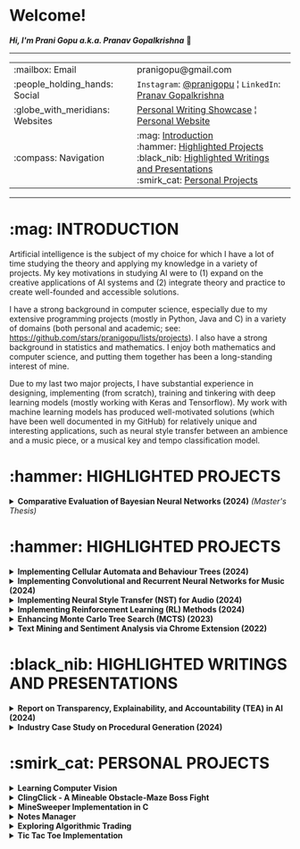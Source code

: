 <h1>Welcome!</h1>

**_Hi, I'm Prani Gopu a.k.a. Pranav Gopalkrishna_** 👋

---

<table>
<tr>
<td>:mailbox: Email</td>
<td>pranigopu@gmail.com</td>
</tr>
<tr>
<td>:people_holding_hands: Social</td>
<td><code>Instagram</code>: <a href="https://www.instagram.com/pranigopu/">@pranigopu</a> ¦ <code>LinkedIn</code>: <a href="https://www.linkedin.com/in/pranav-gopalkrishna-3a8a37166/">Pranav Gopalkrishna</a></td>
</tr>
<tr>
<td>:globe_with_meridians: Websites</td>
<td><a href="https://pranigopu.wordpress.com/">Personal Writing Showcase</a> ¦ <a href="https://pranigopu.github.io/">Personal Website</a></td>
</tr>
<tr>
<td>:compass: Navigation</td>
<td>:mag: <a href="#introduction">Introduction</a> <br> :hammer: <a href="#highlighted-projects">Highlighted Projects</a> <br> :black_nib: <a href="#highlighted-writings">Highlighted Writings and Presentations</a> <br> :smirk_cat: <a href="#personal-projects">Personal Projects</a></td>
</tr>
</table>


---

<h1 id="introduction">:mag: INTRODUCTION</h1>

Artificial intelligence is the subject of my choice for which I have a lot of time studying the theory and applying my knowledge in a variety of projects. My key motivations in studying AI were to (1) expand on the creative applications of AI systems and (2) integrate theory and practice to create well-founded and accessible solutions.

I have a strong background in computer science, especially due to my extensive programming projects (mostly in Python, Java and C) in a variety of domains (both personal and academic; see: https://github.com/stars/pranigopu/lists/projects). I also have a strong background in statistics and mathematics. I enjoy both mathematics and computer science, and putting them together has been a long-standing interest of mine.

Due to my last two major projects, I have substantial experience in designing, implementing (from scratch), training and tinkering with deep learning models (mostly working with Keras and Tensorflow). My work with machine learning models has produced well-motivated solutions (which have been well documented in my GitHub) for relatively unique and interesting applications, such as neural style transfer between an ambience and a music piece, or a musical key and tempo classification model.

<h1 id="highlighted-projects">:hammer: HIGHLIGHTED PROJECTS</h1>

<details>
<summary><b>Comparative Evaluation of Bayesian Neural Networks (2024)</b> <i>(Master's Thesis)</i></summary>
<p>Evaluates and compares two Bayesian inference (BI) methods — Hamiltonian Monte Carlo (HMC) and variational inference (VI) — as applied to uncertainty quantification in Bayesian neural networks (BNNs) for regression problems. Drawing on existing research in computational BI and deep learning, this study presents the theoretical and practical progression from BI to BNNs, and demonstrates the effectiveness of uncertainty quantification of the two BNN implementations for regression problems. The HMC and VI BNN models were implemented using Tensorflow and PyTorch respectively.</p>

<a href="https://github.com/pranigopu/masters-project"><b>See GitHub repository >></b></a>
<br>
<table>
<tr>
<td><b>Goal 1</b></td><td>Present a clear link between BI and BNNs in practice</td>
</tr>
<tr>
<td><b>Goal 2</b></td><td>Evaluate the performance of different BNN methods</td>
</tr>
<tr>
<td><b>Tools</b></td><td>Python using Jupyter Notebook</td>
</tr>
<tr>
<td><b>Keywords</b></td><td><code>bayesian inference</code>, <code>bayesian neural network</code></td>
</tr>
</table>
</details>

<h1 id="highlighted-projects">:hammer: HIGHLIGHTED PROJECTS</h1>

<details>
<summary><b>Implementing Cellular Automata and Behaviour Trees (2024)</b></summary>
<p>Design and implement cellular automata to procedurally generate “coral reef” terrains, and implement behaviour trees to handle two agents: player and attacking mermaid.</p>

<a href="https://github.com/pranigopu/diver-vs-mermaid"><b>See GitHub repository >></b></a> | 
<a href="https://www.youtube.com/watch?v=sJMKtEH5r3g"><b>See video presentation >></b></a>
<br>
<table>
<tr>
<td><b>Goal 1</b></td><td>Design cellular automata for coral reef terrains</td>
</tr>
<tr>
<td><b>Goal 2</b></td><td>Implement behaviour trees for NPC and player agents</td>
</tr>
<tr>
<td><b>Tools</b></td><td>C# using Unity Game Engine</td>
</tr>
<tr>
<td><b>Keywords</b></td><td><code>unity</code>, <code>procedural content generation</code>, <code>behaviour tree</code></td>
</tr>
<tr>
<td><b>Grade</b></td><td>89%</td>
</tr>
</table>
</details>

<details>
<summary><b>Implementing Convolutional and Recurrent Neural Networks for Music (2024)</b></summary>
<p>Implement and train models for musical key recognition and tempo recognition using convolutional and recurrent neural networks.</p>

<a href="https://github.com/pranigopu/key--tempo-deepLearning"><b>See GitHub repository >></b></a>
<br>
<table>
<tr>
<td><b>Goal</b></td><td>Train models for music key and tempo recognition</td>
</tr>
<tr>
<td><b>Tools</b></td><td>Python using Jupyter Notebook</td>
</tr>
<tr>
<td><b>Keywords</b></td><td><code>convolutional neural network</code>, <code>bidirectional recurrent neural network</code></td>
</tr>
<tr>
<td><b>Grade</b></td><td>60%</td>
</tr>
</table>
</details>

<details>
<summary><b>Implementing Neural Style Transfer (NST) for Audio (2024)</b></summary>
<p>Implement neural style transfer (NST) to transfer the style of an ambient soundscape onto a musical piece using deep learning techniques.</p>

<a href="https://github.com/pranigopu/ambience-to-music-neuralStyleTransfer"><b>See GitHub repository >></b></a>
<br>
<table>
<tr>
<td><b>Goal</b></td><td>Apply NST to transfer ambient sound characteristics to music</td>
</tr>
<tr>
<td><b>Tools</b></td><td>Python using Google Colab</td>
</tr>
<tr>
<td><b>Keywords</b></td><td><code>neural style transfer</code>, <code>convolutional neural network</code></td>
</tr>
<tr>
<td><b>Grade</b></td><td>57%</td>
</tr>
</table>
</details>

<details>
<summary><b>Implementing Reinforcement Learning (RL) Methods (2024)</b></summary>
<p>Implement and test reinforcement learning methods for navigating a grid-based obstacle course using model-based and model-free approaches.</p>

<a href="https://github.com/nocommentcode/ecs7002_assignment_2"><b>See GitHub team repository >></b></a> | 
<a href="https://github.com/pranigopu/frozenLake"><b>See GitHub personal repository >></b></a> | 
<a href="https://github.com/pranigopu/frozenLake/blob/main/report/finalReport.pdf"><b>See report >></b></a>
<br>
<table>
<tr>
<td><b>Goal</b></td><td>Test RL methods on a grid-based obstacle course</td>
</tr>
<tr>
<td><b>Tools</b></td><td>Python</td>
</tr>
<tr>
<td><b>Keywords</b></td><td><code>reinforcement learning</code>, <code>model-based</code>, <code>model-free</code></td>
</tr>
<tr>
<td><b>Grade</b></td><td>96%</td>
</tr>
</table>
</details>

<details>
<summary><b>Enhancing Monte Carlo Tree Search (MCTS) (2023)</b></summary>
<p>Improve the performance of an AI agent using basic Monte Carlo Tree Search (MCTS) in playing the card game "Sushi Go!".</p>

<a href="https://github.com/grahaminn/AIinGames-Assignment1"><b>See GitHub team repository >></b></a> | 
<a href="https://github.com/pranigopu/artificialIntelligence-in-games/blob/main/assignment1/REPORT.pdf"><b>See report >></b></a>
<br>
<table>
<tr>
<td><b>Goal</b></td><td>Improve AI performance in playing "Sushi Go!" using MCTS</td>
</tr>
<tr>
<td><b>Tools</b></td><td>Java</td>
</tr>
<tr>
<td><b>Keywords</b></td><td><code>monte carlo tree search</code>, <code>bandit methods</code></td>
</tr>
<tr>
<td><b>Grade</b></td><td>94%</td>
</tr>
</table>
<p><i>Note:</i> No direct contribution to final code due to IS-MCTS implementation challenges, but major contribution to the final report.</p>
</details>

<details>
<summary><b>Text Mining and Sentiment Analysis via Chrome Extension (2022)</b></summary>
<p>Develop a Chrome extension to scrape website text and perform sentiment analysis using Django and Python.</p>

<a href="https://github.com/pranigopu/sentiMiner"><b>See GitHub repository >></b></a>
<br>
<table>
<tr>
<td><b>Goal</b></td><td>Scrape website text and analyse sentiment via Chrome extension</td>
</tr>
<tr>
<td><b>Tools</b></td><td>JavaScript, HTML, Python</td>
</tr>
<tr>
<td><b>Keywords</b></td><td><code>chrome extension</code>, <code>django</code>, <code>text mining</code></td>
</tr>
<tr>
<td><b>Grade</b></td><td>81%</td>
</tr>
</table>
</details>

<h1 id="highlighted-writings">:black_nib: HIGHLIGHTED WRITINGS AND PRESENTATIONS</h1>

<details>
<summary><b>Report on Transparency, Explainability, and Accountability (TEA) in AI (2024)</b></summary>
<p>Present a reflection, case study, and ethics framework proposal for implementing TEA in AI systems.</p>

<a href="https://github.com/pranigopu/ethics--regulation--law-for-intelligentSystems/blob/main/finalCoursework/SUBMISSION.pdf"><b>See in GitHub >></b></a>
<br>
<table>
<tr>
<td><b>Goal</b></td><td>Reflect on TEA in AI systems, propose an ethics framework</td>
</tr>
<tr>
<td><b>Keywords</b></td><td><code>ai in industry</code>, <code>ethical framework</code></td>
</tr>
</table>
</details>

<details>
<summary><b>Industry Case Study on Procedural Generation (2024)</b></summary>
<p>Present a case study on cyclic procedural generation, with examples from the game "Unexplored".</p>

<a href="https://github.com/pranigopu/interactiveAgents--proceduralGeneration/blob/main/caseStudy/SUBMISSION.pdf"><b>See in GitHub >></b></a>
<br>
<table>
<tr>
<td><b>Goal</b></td><td>Discuss cyclic procedural generation using "Unexplored" as a case study</td>
</tr>
<tr>
<td><b>Keywords</b></td><td><code>cyclic dungeon generation</code>, <code>procedural content generation</code></td>
</tr>
</table>
</details>

<h1 id="personal-projects">:smirk_cat: PERSONAL PROJECTS</h1>

<details>
<summary><b>Learning Computer Vision</b></summary>
<ul>
<li><b>Goal 1:</b> Learn image and video processing</li>
<li><b>Goal 2:</b> Implement deep learning models for classifying/learning from images and videos</li>
<li><b>Tools:</b> Python</li>
<li><b>Keywords:</b> <code>image processing</code>, <code>video processing</code>, <code>computer vision</code>, <code>deep learning</code></li>
</ul>
<p><a href="https://github.com/pranigopu/computerVision"><b>See GitHub repository >></b></a></p>
</details>

<details>
<summary><b>ClingClick - A Mineable Obstacle-Maze Boss Fight</b></summary>
<ul>
<li><b>Goal:</b> Implement a boss fight against a pathfinding NPC in a mineable maze environment</li>
<li><b>Tools:</b> C</li>
<li><b>Keywords:</b> <code>a-star pathfinding</code>, <code>mineable environment</code>, <code>inventory management</code></li>
</ul>
<p><a href="https://github.com/pranigopu/clingClick"><b>See GitHub repository >></b></a></p>
</details>

<details>
<summary><b>MineSweeper Implementation in C</b></summary>
<ul>
<li><b>Goal:</b> Implement the classic MineSweeper game in C, using a terminal-based interface</li>
<li><b>Tools:</b> C</li>
<li><b>Keywords:</b> <code>minesweeper</code>, <code>terminal-based interface</code></li>
</ul>
<p><a href="https://github.com/pranigopu/mineSweeper"><b>See GitHub repository >></b></a></p>
</details>

<details>
<summary><b>Notes Manager</b></summary>
<ul>
<li><b>Goal:</b> Create a simple program to manage your notes (particularly study notes)</li>
<li><b>Tools:</b> Java</li>
<li><b>Keywords:</b> <code>file and directory management with java</code></li>
</ul>
</details>

<details>
<summary><b>Exploring Algorithmic Trading</b></summary>
<ul>
<li><b>Goal:</b> Explore algorithmic trading</li>
<li><b>Tools:</b> Python</li>
<li><b>Keywords:</b> <code>api calls</code>, <code>point and batch requests</code></li>
</ul>
<p><a href="https://github.com/pranigopu/algorithmicTrading"><b>See GitHub repository >></b></a></p>
<p><i>NOTE:</i> So far, I have only learnt key concepts behind algorithmic trading and dealing with API requests and responses for data.</p>
</details>

<details>
<summary><b>Tic Tac Toe Implementation</b></summary>
<ul>
<li><b>Goal:</b> Implement tic tac toe (single-player and multiplayer)</li>
<li><b>Tools:</b> C</li>
<li><b>Keywords:</b> <code>tic tac toe</code>, <code>ai opponent</code></li>
</ul>
<p><a href="https://github.com/pranigopu/ticTacToe"><b>See GitHub repository >></b></a></p>
<p><i>NOTE:</i> The "AI opponent" is a relatively basic algorithm to try to stump the player using a few simple strategies.</p>
</details>

<!---
pranigopu/pranigopu is a ✨ special ✨ repository because its `README.md` (this file) appears on your GitHub profile.
You can click the Preview link to take a look at your changes.
--->
